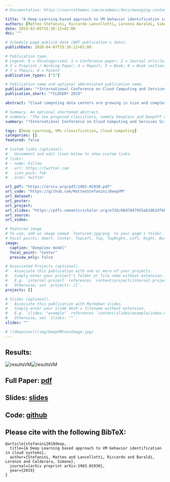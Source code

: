 ```yaml
---
# Documentation: https://sourcethemes.com/academic/docs/managing-content/

title: "A Deep-Learning-based approach to VM behavior identification in cloud systems"
authors: [Matteo Stefanini, Riccardo Lancellotti, Lorenzo Baraldi, Simone Calderara]
date: 2019-03-05T15:36:12+02:00
doi: ""

# Schedule page publish date (NOT publication's date).
publishDate: 2020-04-07T15:36:12+02:00

# Publication type.
# Legend: 0 = Uncategorized; 1 = Conference paper; 2 = Journal article;
# 3 = Preprint / Working Paper; 4 = Report; 5 = Book; 6 = Book section;
# 7 = Thesis; 8 = Patent
publication_types: ["1"]

# Publication name and optional abbreviated publication name.
publication: "*International Conference on Cloud Computing and Services Science* 2019"
publication_short: "*CLOSER* 2019"

abstract: "Cloud computing data centers are growing in size and complexity to the point where monitoring and management of the infrastructure become a challenge due to scalability issues. A possible approach to cope with the size of such data centers is to identify VMs exhibiting a similar behavior. Existing literature demonstrated that clustering together VMs that show a similar behavior may improve the scalability of both monitoring and management of a data center. However, available techniques suffer from a trade-off between accuracy and time to achieve this result. Throughout this paper we propose a different approach where, instead of an unsupervised clustering, we rely on classifiers based on deep learning techniques to assign a newly deployed VMs to a cluster of already-known VMs. The two proposed classifiers, namely DeepConv and DeepFFT use a convolution neural network and (in the latter model) exploits Fast Fourier Transform to classify the VMs. Our proposal is validated using a set of traces describing the behavior of VMs from a real cloud data center. The experiments compare our proposal with state-of-the-art solutions available in literature, demonstrating that our proposal achieve better performance. Furthermore, we show that our solution is significantly faster than the alternatives as it can produce a perfect classification even with just a few samples of data, making our proposal viable also to classify on-demand VMs that are characterized by a short life span."

# Summary. An optional shortened abstract.
# summary: "The two proposed classifiers, namely DeepConv and DeepFFT use a CNN and, the latter, exploits Fast Fourier Transform to classify Virtual Machines, achieving state-of-the-art results."
summary: "*International Conference on Cloud Computing and Services Science* - CLOSER 2019"

tags: [Deep Learning, VMs classification, Cloud computing]
categories: []
featured: false

# Custom links (optional).
#   Uncomment and edit lines below to show custom links.
# links:
# - name: Follow
#   url: https://twitter.com
#   icon_pack: fab
#   icon: twitter

url_pdf: "https://arxiv.org/pdf/1903.01930.pdf"
url_code: "https://github.com/MatteoStefanini/DeepVM"
url_dataset:
url_poster:
url_project:
url_slides: "https://pdfs.semanticscholar.org/e726/68d7047955ab19b2df60ff172794116eb9ae.pdf"
url_source:
url_video:

# Featured image
# To use, add an image named `featured.jpg/png` to your page's folder. 
# Focal points: Smart, Center, TopLeft, Top, TopRight, Left, Right, BottomLeft, Bottom, BottomRight.
image:
  caption: "DeepConv model"
  focal_point: "Center"
  preview_only: false

# Associated Projects (optional).
#   Associate this publication with one or more of your projects.
#   Simply enter your project's folder or file name without extension.
#   E.g. `internal-project` references `content/project/internal-project/index.md`.
#   Otherwise, set `projects: []`.
projects: []

# Slides (optional).
#   Associate this publication with Markdown slides.
#   Simply enter your slide deck's filename without extension.
#   E.g. `slides: "example"` references `content/slides/example/index.md`.
#   Otherwise, set `slides: ""`.
slides: ""

# ![deepconv](/img/DeepVMConvImage.jpg)
---
```


## Results:
![resultsVM](/img/accuracyVM.png)![resultsVM](/img/comparisonVMpaper.png)

## Full Paper: [pdf](https://arxiv.org/pdf/1903.01930.pdf)

## Slides: [slides](https://pdfs.semanticscholar.org/e726/68d7047955ab19b2df60ff172794116eb9ae.pdf)

## Code: [github](https://github.com/MatteoStefanini/DeepVM)

## Please cite with the following BibTeX:

```
@article{stefanini2019deep,
  title={A Deep Learning based approach to VM behavior identification in cloud systems},
  author={Stefanini, Matteo and Lancellotti, Riccardo and Baraldi, Lorenzo and Calderara, Simone},
  journal={arXiv preprint arXiv:1903.01930},
  year={2019}
}
```

